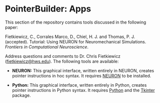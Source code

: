 # PointerBuilder: Apps

This section of the repository contains tools discussed in the following paper:

Fietkiewicz, C., Corrales Marco, D., Chiel, H. J. and Thomas, P. J. (accepted). Tutorial: Using NEURON for Neuromechanical Simulations. *Frontiers in Computational Neuroscience*.

Address questions and comments to Dr. Chris Fietkiewicz (fietkiewicz@hws.edu). The following tools are available:

* **NEURON:** This graphical interface, written entirely in NEURON, creates pointer instructions in hoc syntax. It requires [NEURON](https::/neuron.yale.edu) to be installed.

* **Python:** This graphical interface, written entirely in Python, creates pointer instructions in Python syntax. It requires [Python](https::/python.org) and the [Tkinter](https://docs.python.org/3/library/tkinter.html) package.
